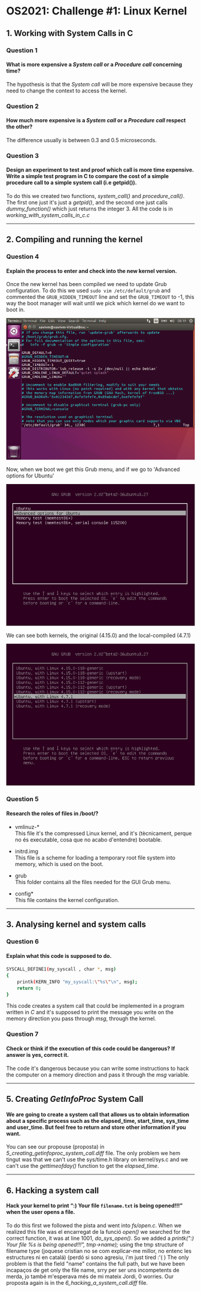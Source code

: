 # OS2021: Challenge #1: Linux Kernel

## 1. Working with System Calls in C

### Question 1
#### What is more expensive a *System call* or a *Procedure call* concerning **time**?
The hypothesis is that the *System call* will be more expensive because they need to change the context to access the kernel.

### Question 2
#### How much more expensive is a *System call* or a *Procedure call* respect the other?
The difference usually is between 0.3 and 0.5 microseconds.

### Question 3
#### Design an experiment to test and proof which call is more time expensive. Write a simple test program in C to compare the cost of a simple procedure call to a simple system call (i.e getpid()).
To do this we created two functions, *system\_call()* and *procedure\_call()*.
The first one just it's just a *getpid()*, and the second one just calls *dummy_function()* which just returns the integer 3.
All the code is in *working_with_system_calls_in_c.c*
 

---

## 2. Compiling and running the kernel

### Question 4
#### Explain the process to enter and check into the new kernel version.
Once the new kernel has been compiled we need to update Grub configuration.
To do this we used `sudo vim /etc/default/grub` and commented the `GRUB_HIDDEN_TIMEOUT` line and set the `GRUB_TIMEOUT` to -1, this way the boot manager will wait until we pick which kernel do we want to boot in.

![Screenshot of /etc/default/grub file](assets/editing_grub_config.png)

Now, when we boot we get this Grub menu, and if we go to 'Advanced options for Ubuntu'

![Screenshot of the grub menu](assets/grub_screenshot.png)

We can see both kernels, the original (4.15.0) and the local-compiled (4.7.1)

![Screenshot of the installed and bootable kernels](assets/grub_screenshot_1.png)

### Question 5
#### Research the roles of files in /boot/?
* vmlinuz-* \
This file it's the compressed Linux kernel, and it's (tècnicament, perque no és executable, cosa que no acabo d'entendre) bootable.

* initrd.img \
This file is a scheme for loading a temporary root file system into memory, which is used on the boot.

* grub \
This folder contains all the files needed for the GUI Grub menu.

* config* \
This file contains the kernel configuration.

---

## 3. Analysing kernel and system calls

### Question 6
#### Explain what this code is supposed to do.
```bash
SYSCALL_DEFINE1(my_syscall , char *, msg)
{
    printk(KERN_INFO "my_syscall:\"%s\"\n", msg);
    return 0;
}
```
This code creates a system call that could be implemented in a program written in *C* and it's supposed to print the message you write on the memory direction you pass through *msg*, through the kernel.

### Question 7
#### Check or think if the execution of this code could be dangerous? If answer is yes, correct it.
The code it's dangerous because you can write some instructions to hack the computer on a memory direction and pass it through the *msg* variable.

---

## 5. Creating *GetInfoProc* System Call

#### We are going to create a system call that allows us to obtain information about a specific process such as the elapsed_time, start_time, sys_time and user_time. But feel free to return and store other information if you want.

You can see our propouse (proposta) in *5_creating_getinfoproc_system_call.diff* file.
The only problem we hem tingut was that we can't use the sys/time.h library on kernel/sys.c and we can't use the *gettimeofday()* function to get the *elapsed_time*.

---

## 6. Hacking a system call

#### Hack your kernel to print “:) Your file ``filename.txt`` is being opened!!!” when the user opens a file.

To do this first we followed the pista and went into *fs/open.c*. When we realized this file was el encarregat de la funció *open()* we searched for the correct function, it was at line 1001, *do_sys_open()*.
So we added a *printk(":) Your file %s is being opened!!!", tmp->name);* using the tmp structure of filename type (joquese cristian no se com explicar-me millor, no entenc les estructures ni en catalá) (perdó si sono agresiu, i'm just tired :'( ) 
The only problem is that the field "name" contains the full path, but we have been incapaços de get only the file name, srry per ser uns incompetents de merda, jo també m'esperava més de mi mateix Jordi, 0 worries.
Our proposta again is in the *6_hacking_a_system_call.diff* file.
